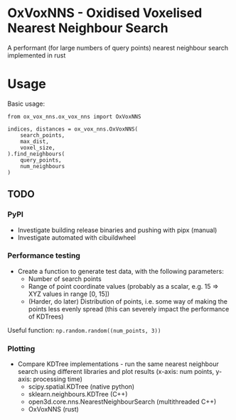 # OxVoxNNS - Oxidised Voxelised Nearest Neighbour Search
A performant (for large numbers of query points) nearest neighbour search implemented in rust

# Usage
Basic usage:

```
from ox_vox_nns.ox_vox_nns import OxVoxNNS

indices, distances = ox_vox_nns.OxVoxNNS(
    search_points,
    max_dist,
    voxel_size,
).find_neighbours(
    query_points,
    num_neighbours
)
```

## TODO
### PyPI
- Investigate building release binaries and pushing with pipx (manual)
- Investigate automated with cibuildwheel

### Performance testing
- Create a function to generate test data, with the following parameters:
  - Number of search points
  - Range of point coordinate values (probably as a scalar, e.g. 15 => XYZ values in range [0, 15])
  - (Harder, do later) Distribution of points, i.e. some way of making the points less evenly spread (this can severely impact the performance of KDTrees)

Useful function: `np.random.random((num_points, 3))`

### Plotting
- Compare KDTree implementations - run the same nearest neighbour search using different libraries and plot results (x-axis: num points, y-axis: processing time)
  - scipy.spatial.KDTree (native python)
  - sklearn.neighbours.KDTree (C++)
  - open3d.core.nns.NearestNeighbourSearch (multithreaded C++)
  - OxVoxNNS (rust)
